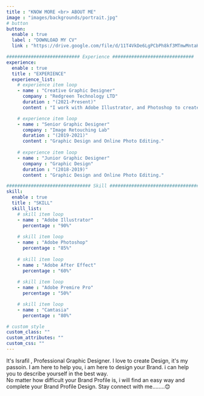 ```yaml
---
title : "KNOW MORE <br> ABOUT ME"
image : "images/backgrounds/portrait.jpg"
# button
button:
  enable : true
  label : "DOWNLOAD MY CV"
  link : "https://drive.google.com/file/d/11T4VkDe6LgPCbPh8kf3MTmwMntaHJyKU/view?usp=sharing"

########################### Experience ##############################
experience:
  enable : true
  title : "EXPERIENCE"
  experience_list:
    # experience item loop
    - name : "Creative Graphic Designer"
      company : "Redgreen Technology LTD"
      duration : "(2021-Present)"
      content : "I work with Adobe Illustrator, and Photoshop to create Design."

    # experience item loop
    - name : "Senior Graphic Designer"
      company : "Image Retouching Lab"
      duration : "(2019-2021)"
      content : "Graphic Design and Online Photo Editing."
   
    # experience item loop
    - name : "Junior Graphic Designer"
      company : "Graphic Design"
      duration : "(2018-2019)"
      content : "Graphic Design and Online Photo Editing."

############################### Skill #################################
skill:
  enable : true
  title : "SKILL"
  skill_list:
    # skill item loop
    - name : "Adobe Illustrator"
      percentage : "90%"
      
    # skill item loop
    - name : "Adobe Photoshop"
      percentage : "85%"
      
    # skill item loop
    - name : "Adobe After Effect"
      percentage : "60%"
      
    # skill item loop
    - name : "Adobe Premire Pro"
      percentage : "50%"

    # skill item loop
    - name : "Camtasia"
      percentage : "80%"

# custom style
custom_class: "" 
custom_attributes: "" 
custom_css: ""
---
```


It's Israfil , Professional Graphic Designer. I love to create Design, it's my passoin. I am here to help you, i am here to design your Brand. i can help you to describe yourself in the best way.<br>No matter how difficult your Brand Profile is, i will find an easy way and complete your Brand Profile Design. Stay connect with me........😊
